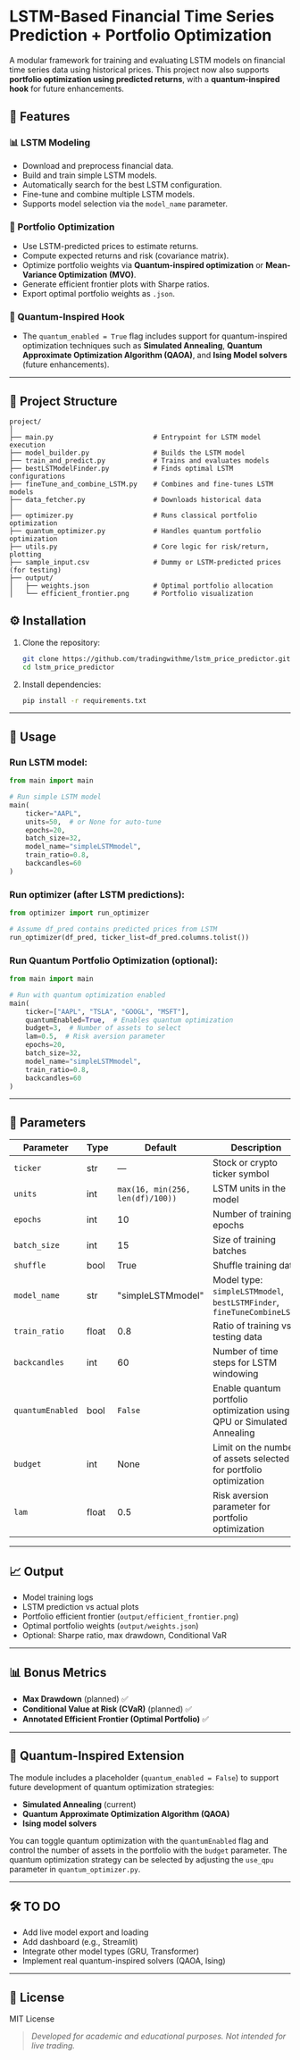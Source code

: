 # LSTM-Based Financial Time Series Prediction + Portfolio Optimization

A modular framework for training and evaluating LSTM models on financial time series data using historical prices. This project now also supports **portfolio optimization using predicted returns**, with a **quantum-inspired hook** for future enhancements.

## 🚀 Features

### 📊 LSTM Modeling

* Download and preprocess financial data.
* Build and train simple LSTM models.
* Automatically search for the best LSTM configuration.
* Fine-tune and combine multiple LSTM models.
* Supports model selection via the `model_name` parameter.

### 💼 Portfolio Optimization

* Use LSTM-predicted prices to estimate returns.
* Compute expected returns and risk (covariance matrix).
* Optimize portfolio weights via **Quantum-inspired optimization** or **Mean-Variance Optimization (MVO)**.
* Generate efficient frontier plots with Sharpe ratios.
* Export optimal portfolio weights as `.json`.

### 🔮 Quantum-Inspired Hook

* The `quantum_enabled = True` flag includes support for quantum-inspired optimization techniques such as **Simulated Annealing**, **Quantum Approximate Optimization Algorithm (QAOA)**, and **Ising Model solvers** (future enhancements).

---

## 🧩 Project Structure

```
project/
│
├── main.py                         # Entrypoint for LSTM model execution
├── model_builder.py                # Builds the LSTM model
├── train_and_predict.py            # Trains and evaluates models
├── bestLSTModelFinder.py           # Finds optimal LSTM configurations
├── fineTune_and_combine_LSTM.py    # Combines and fine-tunes LSTM models
├── data_fetcher.py                 # Downloads historical data
│
├── optimizer.py                    # Runs classical portfolio optimization
├── quantum_optimizer.py            # Handles quantum portfolio optimization
├── utils.py                        # Core logic for risk/return, plotting
├── sample_input.csv                # Dummy or LSTM-predicted prices (for testing)
├── output/
│   ├── weights.json                # Optimal portfolio allocation
│   └── efficient_frontier.png      # Portfolio visualization
```

## ⚙️ Installation

1. Clone the repository:

   ```bash
   git clone https://github.com/tradingwithme/lstm_price_predictor.git
   cd lstm_price_predictor
   ```

2. Install dependencies:

   ```bash
   pip install -r requirements.txt
   ```

---

## 🧠 Usage

### Run LSTM model:

```python
from main import main

# Run simple LSTM model
main(
    ticker="AAPL",
    units=50,  # or None for auto-tune
    epochs=20,
    batch_size=32,
    model_name="simpleLSTMmodel",
    train_ratio=0.8,
    backcandles=60
)
```

### Run optimizer (after LSTM predictions):

```python
from optimizer import run_optimizer

# Assume df_pred contains predicted prices from LSTM
run_optimizer(df_pred, ticker_list=df_pred.columns.tolist())
```

### Run Quantum Portfolio Optimization (optional):

```python
from main import main

# Run with quantum optimization enabled
main(
    ticker=["AAPL", "TSLA", "GOOGL", "MSFT"],
    quantumEnabled=True,  # Enables quantum optimization
    budget=3,  # Number of assets to select
    lam=0.5,  # Risk aversion parameter
    epochs=20,
    batch_size=32,
    model_name="simpleLSTMmodel",
    train_ratio=0.8,
    backcandles=60
)
```

---

## 🧮 Parameters

| Parameter        | Type  | Default                          | Description                                                            |
| ---------------- | ----- | -------------------------------- | ---------------------------------------------------------------------- |
| `ticker`         | str   | —                                | Stock or crypto ticker symbol                                          |
| `units`          | int   | `max(16, min(256, len(df)/100))` | LSTM units in the model                                                |
| `epochs`         | int   | 10                               | Number of training epochs                                              |
| `batch_size`     | int   | 15                               | Size of training batches                                               |
| `shuffle`        | bool  | True                             | Shuffle training data                                                  |
| `model_name`     | str   | "simpleLSTMmodel"                | Model type: `simpleLSTMmodel`, `bestLSTMFinder`, `fineTuneCombineLSTM` |
| `train_ratio`    | float | 0.8                              | Ratio of training vs testing data                                      |
| `backcandles`    | int   | 60                               | Number of time steps for LSTM windowing                                |
| `quantumEnabled` | bool  | `False`                          | Enable quantum portfolio optimization using QPU or Simulated Annealing |
| `budget`         | int   | None                             | Limit on the number of assets selected for portfolio optimization      |
| `lam`            | float | 0.5                              | Risk aversion parameter for portfolio optimization                     |

---

## 📈 Output

* Model training logs
* LSTM prediction vs actual plots
* Portfolio efficient frontier (`output/efficient_frontier.png`)
* Optimal portfolio weights (`output/weights.json`)
* Optional: Sharpe ratio, max drawdown, Conditional VaR

---

## 📊 Bonus Metrics

* **Max Drawdown** (planned) ✅
* **Conditional Value at Risk (CVaR)** (planned) ✅
* **Annotated Efficient Frontier (Optimal Portfolio)** ✅

---

## 🔮 Quantum-Inspired Extension

The module includes a placeholder (`quantum_enabled = False`) to support future development of quantum optimization strategies:

* **Simulated Annealing** (current)
* **Quantum Approximate Optimization Algorithm (QAOA)**
* **Ising model solvers**

You can toggle quantum optimization with the `quantumEnabled` flag and control the number of assets in the portfolio with the `budget` parameter. The quantum optimization strategy can be selected by adjusting the `use_qpu` parameter in `quantum_optimizer.py`.

---

## 🛠️ TO DO

* Add live model export and loading
* Add dashboard (e.g., Streamlit)
* Integrate other model types (GRU, Transformer)
* Implement real quantum-inspired solvers (QAOA, Ising)

---

## 📄 License

MIT License

> *Developed for academic and educational purposes. Not intended for live trading.*
